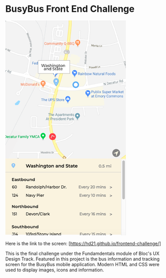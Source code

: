 # BusyBus Front End Challenge

![alt BusyBus](images/BusyBus-screen.png)

Here is the link to the screen: [https://hd21.github.io/frontend-challenge/]

This is the final challenge under the Fundamdentals module of Bloc's UX Design Track. Featured in this project is the bus information and tracking screen for the BusyBus mobile application. Modern HTML and CSS were used to display images, icons and information.

